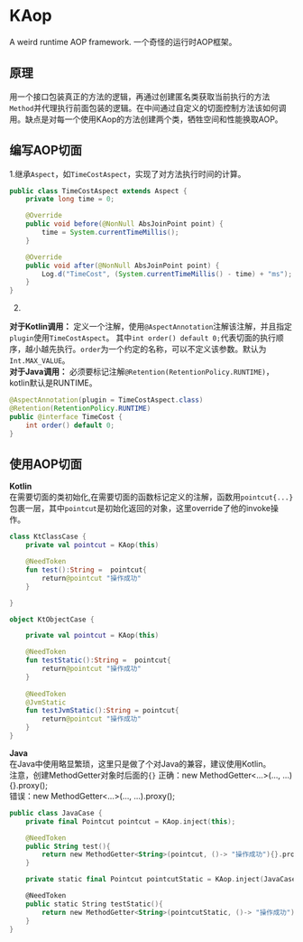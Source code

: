 # KAop
A weird runtime AOP framework.
一个奇怪的运行时AOP框架。

## 原理
用一个接口包装真正的方法的逻辑，再通过创建匿名类获取当前执行的方法`Method`并代理执行前面包装的逻辑。在中间通过自定义的切面控制方法该如何调用。缺点是对每一个使用KAop的方法创建两个类，牺牲空间和性能换取AOP。

## 编写AOP切面
1.继承`Aspect`，如`TimeCostAspect`，实现了对方法执行时间的计算。
```java
public class TimeCostAspect extends Aspect {
    private long time = 0;

    @Override
    public void before(@NonNull AbsJoinPoint point) {
        time = System.currentTimeMillis();
    }

    @Override
    public void after(@NonNull AbsJoinPoint point) {
        Log.d("TimeCost", (System.currentTimeMillis() - time) + "ms");
    }
}
```
2.
**对于Kotlin调用：** 定义一个注解，使用`@AspectAnnotation`注解该注解，并且指定`plugin`使用`TimeCostAspect`。
其中`int order() default 0;`代表切面的执行顺序，越小越先执行。`order`为一个约定的名称，可以不定义该参数。默认为`Int.MAX_VALUE`。  
**对于Java调用：** 必须要标记注解`@Retention(RetentionPolicy.RUNTIME)`，kotlin默认是RUNTIME。
```java
@AspectAnnotation(plugin = TimeCostAspect.class)
@Retention(RetentionPolicy.RUNTIME)
public @interface TimeCost {
    int order() default 0;
}
```
## 使用AOP切面
**Kotlin**  
在需要切面的类初始化,在需要切面的函数标记定义的注解，函数用`pointcut{...}`包裹一层，其中`pointcut`是初始化返回的对象，这里override了他的invoke操作。
```kotlin
class KtClassCase {
    private val pointcut = KAop(this)

    @NeedToken
    fun test():String =  pointcut{
        return@pointcut "操作成功"
    }

}

object KtObjectCase {

    private val pointcut = KAop(this)

    @NeedToken
    fun testStatic():String =  pointcut{
        return@pointcut "操作成功"
    }
    
    @NeedToken
    @JvmStatic
    fun testJvmStatic():String = pointcut{
        return@pointcut "操作成功"
    }
}
```
**Java**  
在Java中使用略显繁琐，这里只是做了个对Java的兼容，建议使用Kotlin。  
注意，创建MethodGetter对象时后面的`{}`
正确：new MethodGetter<...>(..., ...){}.proxy();  
错误：new MethodGetter<...>(..., ...).proxy();
```kotlin
public class JavaCase {
    private final Pointcut pointcut = KAop.inject(this);

    @NeedToken
    public String test(){
        return new MethodGetter<String>(pointcut, ()-> "操作成功"){}.proxy();
    }

    private static final Pointcut pointcutStatic = KAop.inject(JavaCase.class);

    @NeedToken
    public static String testStatic(){
        return new MethodGetter<String>(pointcutStatic, ()-> "操作成功"){}.proxy();
    }
}
```

